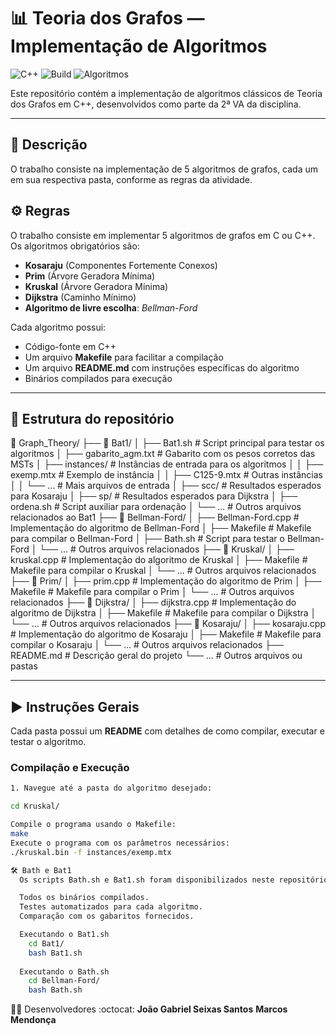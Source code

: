 # 📊 Teoria dos Grafos — Implementação de Algoritmos
![C++](https://img.shields.io/badge/C%2B%2B-17-blue?logo=c%2B%2B&logoColor=white)
![Build](https://img.shields.io/badge/build-passing-brightgreen)
![Algoritmos](https://img.shields.io/badge/Algoritmos-Grafos-orange)

Este repositório contém a implementação de algoritmos clássicos de Teoria dos Grafos em C++, desenvolvidos como parte da 2ª VA da disciplina.

---

## 📝 Descrição

O trabalho consiste na implementação de 5 algoritmos de grafos, cada um em sua respectiva pasta, conforme as regras da atividade.

## ⚙️ Regras

O trabalho consiste em implementar 5 algoritmos de grafos em C ou C++.  
Os algoritmos obrigatórios são:

- **Kosaraju** (Componentes Fortemente Conexos)
- **Prim** (Árvore Geradora Mínima)
- **Kruskal** (Árvore Geradora Mínima)
- **Dijkstra** (Caminho Mínimo)
- **Algoritmo de livre escolha**: *Bellman-Ford*

Cada algoritmo possui:

- Código-fonte em C++
- Um arquivo **Makefile** para facilitar a compilação
- Um arquivo **README.md** com instruções específicas do algoritmo
- Binários compilados para execução

---

## 📂 Estrutura do repositório

📂 Graph_Theory/
├── 📂 Bat1/
│   ├── Bat1.sh                # Script principal para testar os algoritmos
│   ├── gabarito_agm.txt       # Gabarito com os pesos corretos das MSTs
│   ├── instances/             # Instâncias de entrada para os algoritmos
│   │   ├── exemp.mtx          # Exemplo de instância
│   │   ├── C125-9.mtx         # Outras instâncias
│   │   └── ...                # Mais arquivos de entrada
│   ├── scc/                   # Resultados esperados para Kosaraju
│   ├── sp/                    # Resultados esperados para Dijkstra
│   ├── ordena.sh              # Script auxiliar para ordenação
│   └── ...                    # Outros arquivos relacionados ao Bat1
├── 📂 Bellman-Ford/
│   ├── Bellman-Ford.cpp       # Implementação do algoritmo de Bellman-Ford
│   ├── Makefile               # Makefile para compilar o Bellman-Ford
│   ├── Bath.sh                # Script para testar o Bellman-Ford
│   └── ...                    # Outros arquivos relacionados
├── 📂 Kruskal/
│   ├── kruskal.cpp            # Implementação do algoritmo de Kruskal
│   ├── Makefile               # Makefile para compilar o Kruskal
│   └── ...                    # Outros arquivos relacionados
├── 📂 Prim/
│   ├── prim.cpp               # Implementação do algoritmo de Prim
│   ├── Makefile               # Makefile para compilar o Prim
│   └── ...                    # Outros arquivos relacionados
├── 📂 Dijkstra/
│   ├── dijkstra.cpp           # Implementação do algoritmo de Dijkstra
│   ├── Makefile               # Makefile para compilar o Dijkstra
│   └── ...                    # Outros arquivos relacionados
├── 📂 Kosaraju/
│   ├── kosaraju.cpp           # Implementação do algoritmo de Kosaraju
│   ├── Makefile               # Makefile para compilar o Kosaraju
│   └── ...                    # Outros arquivos relacionados
├── README.md                  # Descrição geral do projeto
└── ...                        # Outros arquivos ou pastas



---

## ▶️ Instruções Gerais

Cada pasta possui um **README** com detalhes de como compilar, executar e testar o algoritmo.

### Compilação e Execução

```bash
1. Navegue até a pasta do algoritmo desejado:

cd Kruskal/

Compile o programa usando o Makefile:
make
Execute o programa com os parâmetros necessários:
./kruskal.bin -f instances/exemp.mtx

🛠️ Bath e Bat1
  Os scripts Bath.sh e Bat1.sh foram disponibilizados neste repositório para facilitar os testes. Eles incluem:

  Todos os binários compilados.
  Testes automatizados para cada algoritmo.
  Comparação com os gabaritos fornecidos.

  Executando o Bat1.sh
    cd Bat1/
    bash Bat1.sh
  
  Executando o Bath.sh
    cd Bellman-Ford/
    bash Bath.sh
```

👨‍💻 Desenvolvedores :octocat:
**João Gabriel Seixas Santos**
**Marcos Mendonça**
